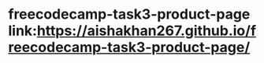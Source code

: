 # freecodecamp-task3-product-page link:https://aishakhan267.github.io/freecodecamp-task3-product-page/
